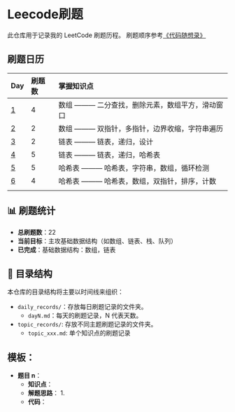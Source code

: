 # Leecode刷题
此仓库用于记录我的 LeetCode 刷题历程。
刷题顺序参考[《代码随想录》](https://github.com/youngyangyang04/leetcode-master?tab=readme-ov-file)

## 刷题日历

| Day | 刷题数 | 掌握知识点 |
| :--- | :--- | :--- |
| [1](./Daily_Records/Day1.md) | 4 | 数组 ——— 二分查找，删除元素，数组平方，滑动窗口 |
| [2](./Daily_Records/Day2.md) | 2 | 数组 ——— 双指针，多指针，边界收缩，字符串遍历 |
| [3](./Daily_Records/Day3.md) | 2 | 链表 ——— 链表，递归，设计 |
| [4](./Daily_Records/Day4.md) | 5 | 链表 ——— 链表，递归，哈希表 |
| [5](./Daily_Records/Day5.md) | 5 | 哈希表 ——— 哈希表，字符串，数组，循环检测 |
| [6](./Daily_Records/Day6.md) | 4 | 哈希表 ——— 哈希表，数组，双指针，排序，计数 |
| [](./Daily_Records/Day.md) |  |  |

## 📊 刷题统计

* **总刷题数**：22
* **当前目标**：主攻基础数据结构（如数组、链表、栈、队列）
* **已完成**：基础数据结构：数组，链表

## 📂 目录结构

本仓库的目录结构将主要以时间线来组织：
- `daily_records/`：存放每日刷题记录的文件夹。
  - `dayN.md`：每天的刷题记录，N 代表天数。
- `topic_records/`: 存放不同主题刷题记录的文件夹。
  - `topic_xxx.md`: 单个知识点的刷题记录
 
## 模板：
- **题目 n**：[]()
  - **知识点**：
  - **解题思路**：
    1.
  - **代码**：
  ```python
  ```
